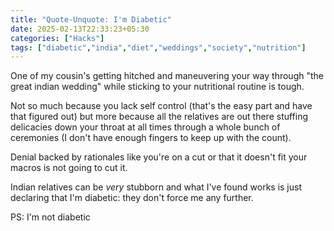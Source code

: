 ```yaml
--- 
title: "Quote-Unquote: I'm Diabetic"
date: 2025-02-13T22:33:23+05:30
categories: ["Hacks"]
tags: ["diabetic","india","diet","weddings","society","nutrition"]
---
```


One of my cousin's getting hitched and maneuvering your way through "the great indian wedding" while sticking to your nutritional routine is tough.  

Not so much because you lack self control (that's the easy part and have that figured out) but more because all the relatives are out there stuffing delicacies down your throat at all times through a whole bunch of ceremonies (I don't have enough fingers to keep up with the  count).  

Denial backed by rationales like you're on a cut or that it doesn't fit your macros is not going to cut it.  

Indian relatives can be *very* stubborn and what I've found works is just declaring that I'm diabetic: they don't force me any further.  

PS: I'm not diabetic  
